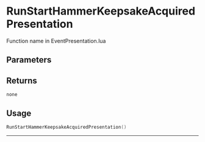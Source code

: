 # RunStartHammerKeepsakeAcquiredPresentation

Function name in EventPresentation.lua

## Parameters

## Returns

`none`

## Usage

```lua
RunStartHammerKeepsakeAcquiredPresentation()
```

---

